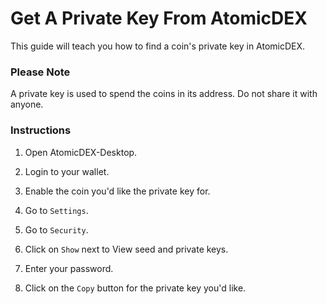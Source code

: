 # Get A Private Key From AtomicDEX

This guide will teach you how to find a coin's private key in AtomicDEX.

### Please Note

A private key is used to spend the coins in its address. Do not share it with anyone.

### Instructions

1. Open AtomicDEX-Desktop.

2. Login to your wallet.

3. Enable the coin you'd like the private key for.

4. Go to `Settings`.

5. Go to `Security`.

6. Click on `Show` next to View seed and private keys.

7. Enter your password.

8. Click on the `Copy` button for the private key you'd like.
